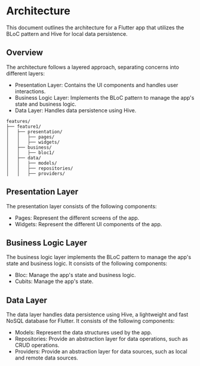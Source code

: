 # Architecture

This document outlines the architecture for a Flutter app that utilizes the BLoC pattern and Hive for local data persistence.

## Overview

The architecture follows a layered approach, separating concerns into different layers:

- Presentation Layer: Contains the UI components and handles user interactions.
- Business Logic Layer: Implements the BLoC pattern to manage the app's state and business logic.
- Data Layer: Handles data persistence using Hive.

```
features/
├── feature1/
│   ├── presentation/
│   │   ├── pages/
│   │   ├── widgets/
│   ├── business/
│   │   ├── bloc1/
│   ├── data/
│   │   ├── models/
│   │   ├── repositories/
│   │   ├── providers/
```

## Presentation Layer

The presentation layer consists of the following components:

- Pages: Represent the different screens of the app.
- Widgets: Represent the different UI components of the app.

## Business Logic Layer

The business logic layer implements the BLoC pattern to manage the app's state and business logic. It consists of the following components:

- Bloc: Manage the app's state and business logic.
- Cubits: Manage the app's state.

## Data Layer

The data layer handles data persistence using Hive, a lightweight and fast NoSQL database for Flutter. It consists of the following components:

- Models: Represent the data structures used by the app.
- Repositories: Provide an abstraction layer for data operations, such as CRUD operations.
- Providers: Provide an abstraction layer for data sources, such as local and remote data sources.
